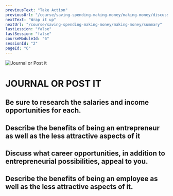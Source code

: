 ```yaml
---
previousText: "Take Action"
previousUrl: "/course/saving-spending-making-money/making-money/discussion"
nextText: "Wrap it up"
nextUrl: "/course/saving-spending-making-money/making-money/summary"
lastLession: "false"
lastSession: "false"
courseModuleId: "6"
sessionId: "2"
pageId: "6"
---
```



![Journal or Post it](/assets/img/journal-it.png)
# JOURNAL OR POST IT

## Be sure to research the salaries and income opportunities for each.

## Describe the benefits of being an entrepreneur as well as the less attractive aspects of it
<sparkle-feed-post assignment-name="Describe the benefits of being an entrepreneur as well as the less attractive aspects of it" ></sparkle-feed-post>

## Discuss what career opportunities, in addition to entrepreneurial possibilities, appeal to you.
<sparkle-feed-post assignment-name="Discuss what career opportunities, in addition to entrepreneurial possibilities, appeal to you." ></sparkle-feed-post>

## Describe the benefits of being an employee as well as the less attractive aspects of it.
<sparkle-feed-post assignment-name="Describe the benefits of being an employee as well as the less attractive aspects of it." ></sparkle-feed-post>
